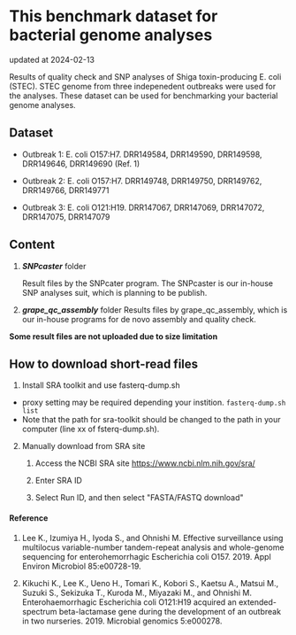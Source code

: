 # This benchmark dataset for bacterial genome analyses

updated at 2024-02-13

Results of quality check and SNP analyses of
Shiga toxin-producing E. coli (STEC).  STEC genome from three indepenedent outbreaks were used for the analyses. These dataset can be used for benchmarking your bacterial genome analyses.

## Dataset
* Outbreak 1: E. coli O157:H7. DRR149584, DRR149590, DRR149598, DRR149646, DRR149690  (Ref. 1)
* Outbreak 2: E. coli O157:H7. DRR149748, DRR149750, DRR149762, DRR149766, DRR149771

* Outbreak 3: E. coli O121:H19. DRR147067, DRR147069, DRR147072, DRR147075, DRR147079

## Content
1. ***SNPcaster*** folder

    Result files by the SNPcater program. The SNPcaster is our in-house SNP analyses suit, which is planning to be publish. 

2. ***grape_qc_assembly*** folder
    Results files by grape_qc_assembly, which is our in-house programs for de novo assembly and quality check. 

**Some result files are not uploaded due to size limitation** 

## How to download  short-read files
1. Install SRA toolkit and use fasterq-dump.sh
* proxy setting may be required depending your instition.
`fasterq-dump.sh list`
* Note that the path for sra-toolkit should be changed to the path in your computer (line xx of fsterq-dump.sh).

2. Manually download from SRA site

    1. Access the NCBI SRA site
https://www.ncbi.nlm.nih.gov/sra/

    2. Enter SRA ID
    3. Select Run ID, and then select "FASTA/FASTQ download"


#### Reference
1. Lee K., Izumiya H., Iyoda S., and Ohnishi M. Effective surveillance using multilocus variable-number tandem-repeat analysis and whole-genome sequencing for enterohemorrhagic Escherichia coli O157. 2019. Appl Environ Microbiol 85:e00728-19.

2. Kikuchi K., Lee K., Ueno H., Tomari K., Kobori S., Kaetsu A., Matsui M., Suzuki S., Sekizuka T., Kuroda M., Miyazaki M., and Ohnishi M. Enterohaemorrhagic Escherichia coli O121:H19 acquired an extended-spectrum beta-lactamase gene during the development of an outbreak in two nurseries. 2019. Microbial genomics 5:e000278.



